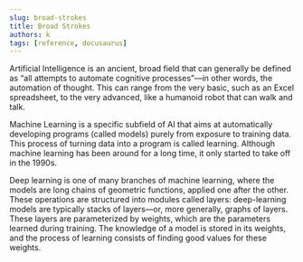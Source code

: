 ```yaml
---
slug: broad-strokes
title: Broad Strokes
authors: k
tags: [reference, docusaurus]
---
```


Artificial Intelligence is an ancient, broad field that can generally be defined as “all
attempts to automate cognitive processes”—in other words, the automation of
thought. This can range from the very basic, such as an Excel spreadsheet, to the very
advanced, like a humanoid robot that can walk and talk.

Machine Learning is a specific subfield of AI that aims at automatically developing
programs (called models) purely from exposure to training data. This process of turning data into a program is called learning. Although machine learning has been
around for a long time, it only started to take off in the 1990s.

Deep learning is one of many branches of machine learning, where the models are
long chains of geometric functions, applied one after the other. These operations are
structured into modules called layers: deep-learning models are typically stacks of layers—or, more generally, graphs of layers. These layers are parameterized by weights,
which are the parameters learned during training. The knowledge of a model is stored
in its weights, and the process of learning consists of finding good values for these
weights.